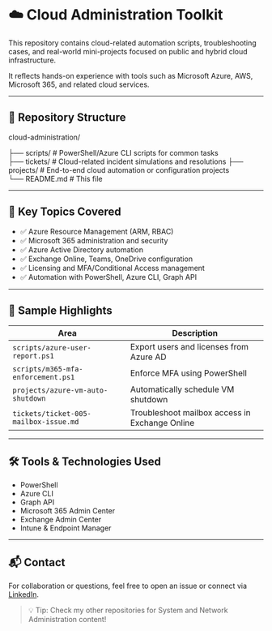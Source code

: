 # ☁️ Cloud Administration Toolkit

This repository contains cloud-related automation scripts, troubleshooting cases, and real-world mini-projects focused on public and hybrid cloud infrastructure.

It reflects hands-on experience with tools such as Microsoft Azure, AWS, Microsoft 365, and related cloud services.

---

## 📁 Repository Structure

cloud-administration/
  
 ├── scripts/ # PowerShell/Azure CLI scripts for common tasks  
 ├── tickets/ # Cloud-related incident simulations and resolutions 
 ├── projects/ # End-to-end cloud automation or configuration projects  
 └── README.md # This file  

---

## 🔧 Key Topics Covered

- ✅ Azure Resource Management (ARM, RBAC)
- ✅ Microsoft 365 administration and security
- ✅ Azure Active Directory automation
- ✅ Exchange Online, Teams, OneDrive configuration
- ✅ Licensing and MFA/Conditional Access management
- ✅ Automation with PowerShell, Azure CLI, Graph API

---

## 🧾 Sample Highlights

| Area         | Description                                       |
|--------------|---------------------------------------------------|
| `scripts/azure-user-report.ps1`      | Export users and licenses from Azure AD |
| `scripts/m365-mfa-enforcement.ps1`   | Enforce MFA using PowerShell           |
| `projects/azure-vm-auto-shutdown`    | Automatically schedule VM shutdown     |
| `tickets/ticket-005-mailbox-issue.md`| Troubleshoot mailbox access in Exchange Online |

---

## 🛠️ Tools & Technologies Used

- PowerShell
- Azure CLI
- Graph API
- Microsoft 365 Admin Center
- Exchange Admin Center
- Intune & Endpoint Manager

---

## 📬 Contact

For collaboration or questions, feel free to open an issue or connect via [LinkedIn](https://www.linkedin.com/).

> 💡 Tip: Check my other repositories for System and Network Administration content!
